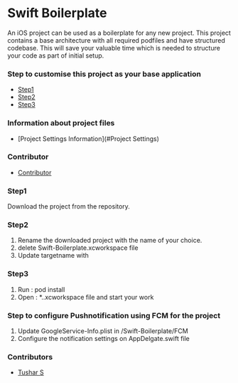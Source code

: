Swift Boilerplate
============
An iOS project can be used as a boilerplate for any new project. This project contains a base architecture with all required podfiles and have structured codebase. This will save your valuable time which is needed to structure your code as part of initial setup.


### Step to customise this project as your base application

* [Step1](#Step1)
* [Step2](#Step2)
* [Step3](#Step3)

### Information about project files

* [Project Settings Information](#Project Settings)

### Contributor

* [Contributor](#contributors)


### Step1
Download the project from the repository.

### Step2
1. Rename the downloaded project with the name of your choice.
2. delete Swift-Boilerplate.xcworkspace file
3. Update targetname with <your project name>



### Step3
1. Run : pod install
2. Open : *..xcworkspace file and start your work


### Step to configure Pushnotification using FCM for the project
1. Update GoogleService-Info.plist in /Swift-Boilerplate/FCM 
2. Configure the notification settings on AppDelgate.swift file


### Contributors

* [Tushar S](mailto:tushar@systango.com)

